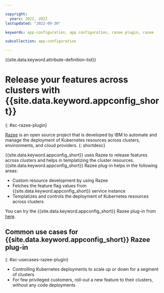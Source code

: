 ```yaml
---

copyright:
  years: 2021, 2022
lastupdated: "2022-09-30"

keywords: app-configuration, app configuration, razee plugin, razee

subcollection: app-configuration

---
```


{{site.data.keyword.attribute-definition-list}}

# Release your features across clusters with {{site.data.keyword.appconfig_short}}
{: #ac-razee-plugin}

[Razee](https://razee.io/) is an open source project that is developed by IBM to automate and manage the deployment of Kubernetes resources across clusters, environments, and cloud providers.
{: shortdesc}

{{site.data.keyword.appconfig_short}} uses Razee to release features across clusters and helps in templatizing the cluster resources. {{site.data.keyword.appconfig_short}} Razee plug-in helps in the following areas:

- Custom resource development by using Razee
- Fetches the feature flag values from {{site.data.keyword.appconfig_short}} service instance
- Templatizes and controls the deployment of Kubernetes resources across clusters

You can try the {{site.data.keyword.appconfig_short}} Razee plug-in from [here](https://github.com/IBM/appconfiguration-razee).

## Common use cases for {{site.data.keyword.appconfig_short}} Razee plug-in
{: #ac-usecases-razee-plugin}

- Controlling Kubernetes deployments to scale up or down for a segment of clusters
- For few privileged customers, roll-out a new feature to their clusters, without any code deployments
